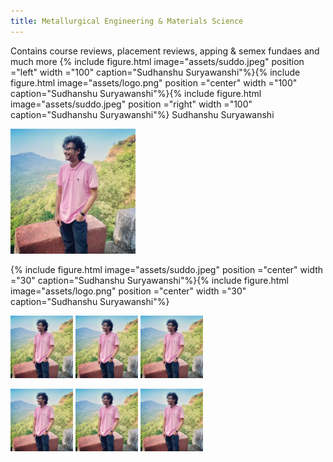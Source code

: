 ```yaml
---
title: Metallurgical Engineering & Materials Science
---
```


Contains course reviews, placement reviews, apping & semex fundaes and much more
{% include figure.html image="assets/suddo.jpeg" position ="left" width ="100" caption="Sudhanshu Suryawanshi"%}{% include figure.html image="assets/logo.png" position ="center" width ="100" caption="Sudhanshu Suryawanshi"%}{% include figure.html image="assets/suddo.jpeg" position ="right" width ="100" caption="Sudhanshu Suryawanshi"%}
Sudhanshu Suryawanshi        

<img src="assets/suddo.jpeg" alt="drawing" width="200"/>

{% include figure.html image="assets/suddo.jpeg" position ="center" width ="30" caption="Sudhanshu Suryawanshi"%}{% include figure.html image="assets/logo.png" position ="center" width ="30" caption="Sudhanshu Suryawanshi"%}

<p float="center">
  <img src="assets/suddo.jpeg" width="100" /> 
  <img src="assets/suddo.jpeg" width="100" />
  <img src="assets/suddo.jpeg" width="100" />
</p>


<p float="left">
  <img src="assets/suddo.jpeg" width="100" />
  <img src="assets/suddo.jpeg" width="100" />
  <img src="assets/suddo.jpeg" width="100" />
</p>
